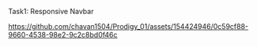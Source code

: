 Task1: Responsive Navbar

https://github.com/chavan1504/Prodigy_01/assets/154424946/0c59cf88-9660-4538-98e2-9c2c8bd0f46c
